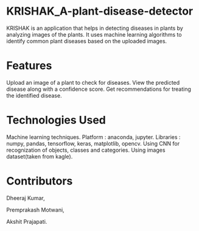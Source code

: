 # KRISHAK_A-plant-disease-detector
KRISHAK is an application that helps in detecting diseases in plants by analyzing images of the plants. It uses machine learning algorithms to identify common plant diseases based on the uploaded images.

# Features
Upload an image of a plant to check for diseases.
View the predicted disease along with a confidence score.
Get recommendations for treating the identified disease.

# Technologies Used
Machine learning techniques. 
Platform : anaconda, jupyter. 
Libraries : numpy, pandas, tensorflow, keras, matplotlib, opencv. 
Using CNN for recognization of objects, classes and categories. 
Using images dataset(taken from kagle). 

# Contributors
Dheeraj Kumar, 

Premprakash Motwani,

Akshit Prajapati.
